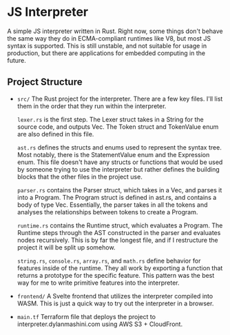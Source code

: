 # JS Interpreter

A  simple JS interpreter written in Rust. Right now, some things don't behave the same way they do in ECMA-compliant runtimes like V8, but most JS syntax is supported. This is still unstable, and not suitable for usage in production, but there are applications for embedded computing in the future. 

## Project Structure
- ``src/``
  The Rust project for the interpreter. There are a few key files. I'll list them in the order that they run within the interpreter.
  
  ``lexer.rs`` is the first step. The Lexer struct takes in a String for the source code, and outputs Vec<Token>. The Token struct and TokenValue enum are also defined in this file.

  ``ast.rs`` defines the structs and enums used to represent the syntax tree. Most notably, there is the StatementValue enum and the Expression enum.  This file doesn't have any structs or functions that would be used by someone trying to use the interpreter but rather defines the building blocks that the other files in the project use. 

  ``parser.rs`` contains the Parser struct, which takes in a Vec<Token>, and parses it into a Program. The Program struct is defined in ast.rs, and contains a body of type Vec<Statement>. Essentially, the parser takes in all the tokens and analyses the relationships between tokens to create a Program. 

  ``runtime.rs`` contains the Runtime struct, which evaluates a Program. The Runtime steps through the AST constructed in the parser and evaluates nodes recursively. This is by far the longest file, and if I restructure the project it will be split up somehow.

  ``string.rs``, ``console.rs``, ``array.rs``, and ``math.rs`` define behavior for features inside of the runtime. They all work by exporting a function that returns a prototype for the specific feature. This pattern was the best way for me to write primitive features into the interpreter. 

- ``frontend/``
  A Svelte frontend that utilizes the interpreter compiled into WASM. This is just a quick way to try out the interpreter in a browser.

- ``main.tf``
  Terraform file that deploys the project to interpreter.dylanmashini.com using AWS S3 + CloudFront. 


